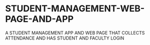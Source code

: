 # STUDENT-MANAGEMENT-WEB-PAGE-AND-APP
A STUDENT MANAGEMENT APP AND WEB PAGE THAT COLLECTS ATTENDANCE AND HAS STUDENT AND FACULTY LOGIN
